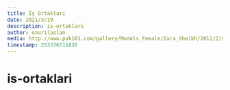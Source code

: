 ```yaml
---
title: İş Ortakları
date: 2021/3/19
description: is-ortaklari
author: onurilaslan
media: http://www.pak101.com/gallery/Models_Female/Zara_Sheikh/2012/2/9/Zara_Sheikh_picjpg_26_tqxiv_Pak101(dot)com.jpg
timestamp: 253376711835
---
```


# is-ortaklari
